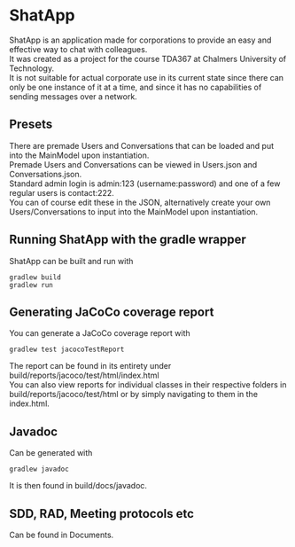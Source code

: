 ﻿# ShatApp
ShatApp is an application made for corporations to provide an easy and effective way to chat with colleagues.\
It was created as a project for the course TDA367 at Chalmers University of Technology. \
It is not suitable for actual corporate use in its current state since there can only be one instance of it at a time, and since it has no capabilities of sending messages over a network.
 ## Presets
There are premade Users and Conversations that can be loaded and put into the MainModel upon instantiation. \
Premade Users and Conversations can be viewed in Users.json and Conversations.json. \
Standard admin login is admin:123 (username:password) and one of a few regular users is contact:222. \
You can of course edit these in the JSON, alternatively create your own Users/Conversations to input into the MainModel upon instantiation.
## Running ShatApp with the gradle wrapper
ShatApp can be built and run with

```
gradlew build
gradlew run
```

## Generating JaCoCo coverage report
You can generate a JaCoCo coverage report with

```
gradlew test jacocoTestReport
```

The report can be found in its entirety under build/reports/jacoco/test/html/index.html \
You can also view reports for individual classes in their respective folders in build/reports/jacoco/test/html or by simply navigating to them in the index.html.

## Javadoc
Can be generated with

```
gradlew javadoc
```

It is then found in build/docs/javadoc.
## SDD, RAD, Meeting protocols etc
Can be found in Documents.
